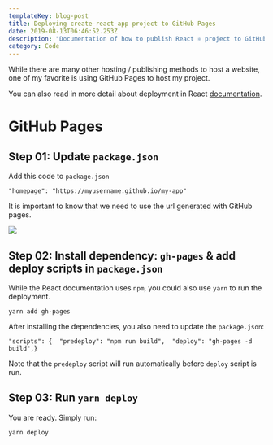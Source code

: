 ```yaml
---
templateKey: blog-post
title: Deploying create-react-app project to GitHub Pages
date: 2019-08-13T06:46:52.253Z
description: "Documentation of how to publish React ⚛︎ project to GitHub Pages \U0001F5A5"
category: Code
---
```

While there are many other hosting / publishing methods to host a website, one of my favorite is using GitHub Pages to host my project.

You can also read in more detail about deployment in React [documentation](https://create-react-app.dev/docs/deployment).



# GitHub Pages

## Step 01: Update `package.json`

Add this code to `package.json`

```
"homepage": "https://myusername.github.io/my-app"
```

It is important to know that we need to use the url generated with GitHub pages.

![](/img/screen-shot-2019-08-13-at-1.53.16-am.png)



## Step 02: Install dependency: `gh-pages` & add deploy scripts in `package.json`

While the React documentation uses `npm`, you could also use `yarn` to run the deployment.

```
yarn add gh-pages
```

After installing the dependencies, you also need to update the `package.json`:

```
"scripts": {  "predeploy": "npm run build",  "deploy": "gh-pages -d build",}
```

Note that the `predeploy` script will run automatically before `deploy` script is run.



## Step 03: Run `yarn deploy`

You are ready. Simply run:

```
yarn deploy
```

